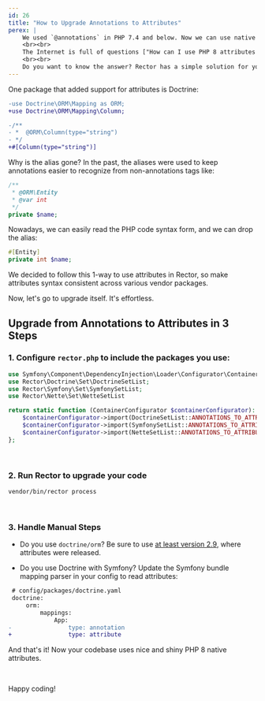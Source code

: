 ```yaml
---
id: 26
title: "How to Upgrade Annotations to Attributes"
perex: |
    We used `@annotations` in PHP 7.4 and below. Now we can use native `#[attributes]` in PHP 8. They have better support in PHPStan and Rector, thanks to their native language nature.
    <br><br>
    The Internet is full of questions ["How can I use PHP 8 attributes instead of annotations in Doctrine?"](https://stackoverflow.com/questions/66769981/how-can-i-use-php8-attributes-instead-of-annotations-in-doctrine) or ["Converting Annotations to Attributes"](https://www.reddit.com/r/symfony/comments/lbvmdx/converting_annotations_into_attributes/).
    <br><br>
    Do you want to know the answer? Rector has a simple solution for you.
---
```


One package that added support for attributes is Doctrine:

```diff
-use Doctrine\ORM\Mapping as ORM;
+use Doctrine\ORM\Mapping\Column;

-/**
- *  @ORM\Column(type="string")
- */
+#[Column(type="string")]
```

Why is the alias gone? In the past, the aliases were used to keep annotations easier to recognize from non-annotations tags like:

```php
/**
 * @ORM\Entity
 * @var int
 */
private $name;
```

Nowadays, we can easily read the PHP code syntax form, and we can drop the alias:

```php
#[Entity]
private int $name;
```

We decided to follow this 1-way to use attributes in Rector, so make attributes syntax consistent across various vendor packages.

Now, let's go to upgrade itself. It's effortless.

## Upgrade from Annotations to Attributes in 3 Steps

### 1. Configure `rector.php` to include the packages you use:

```php
use Symfony\Component\DependencyInjection\Loader\Configurator\ContainerConfigurator;
use Rector\Doctrine\Set\DoctrineSetList;
use Rector\Symfony\Set\SymfonySetList;
use Rector\Nette\Set\NetteSetList

return static function (ContainerConfigurator $containerConfigurator): void {
    $containerConfigurator->import(DoctrineSetList::ANNOTATIONS_TO_ATTRIBUTES);
    $containerConfigurator->import(SymfonySetList::ANNOTATIONS_TO_ATTRIBUTES);
    $containerConfigurator->import(NetteSetList::ANNOTATIONS_TO_ATTRIBUTES);
};
```

<br>

### 2. Run Rector to upgrade your code

```bash
vendor/bin/rector process
```

<br>

### 3. Handle Manual Steps

* Do you use `doctrine/orm`? Be sure to use [at least version 2.9](https://github.com/doctrine/orm/releases/tag/2.9.0), where attributes were released.

* Do you use Doctrine with Symfony? Update the Symfony bundle mapping parser in your config to read attributes:

```diff
 # config/packages/doctrine.yaml
 doctrine:
     orm:
         mappings:
             App:
-                type: annotation
+                type: attribute
```

And that's it! Now your codebase uses nice and shiny PHP 8 native attributes.

<br>

Happy coding!
